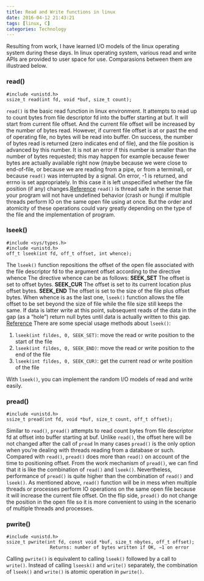```yaml
---
title: Read and Write functions in linux
date: 2016-04-12 21:43:21
tags: [linux, C]
categories: Technology
---
```


Resulting from work, I have learned I/O models of the linux operating system during these days. In linux operating system, various read and write APIs are provided to user space for use. Comparasions between them are illustraed below.



### read()

```
#include <unistd.h>
ssize_t read(int fd, void *buf, size_t count);
```

`read()` is the basic read function in linux environment. It attempts to read up to count bytes from file descriptor fd into the buffer starting at buf.
It will start from current file offset. And the current file offset will be increased by the number of bytes read. However, if current file offset is at or past the end of operating file, no bytes will be read into buffer.
On success, the number of bytes read is returned (zero indicates end of file), and the file position is advanced by this number. It is not an error if this number is smaller than the number of bytes requested; this may happen for example because fewer bytes are actually available right now (maybe because we were close to end-of-file, or because we are reading from a pipe, or from a terminal), or because `read()` was interrupted by a signal. On error, -1 is returned, and errno is set appropriately. In this case it is left unspecified whether the file position (if any) changes.[Reference](http://linux.die.net/man/2/read)
`read()` is thread safe in the sense that your program will not have undefined behavior (crash or hung) if multiple threads perform IO on the same open file using at once. But the order and atomicity of these operations could vary greatly depending on the type of the file and the implementation of program.


<!-- more -->

### lseek()

```
#include <sys/types.h>
#include <unistd.h>
off_t lseek(int fd, off_t offset, int whence);
```

The `lseek()` function repositions the offset of the open file associated with the file descriptor fd to the argument offset according to the directive whence
The directive whence can be as follows:
**SEEK_SET** The offset is set to offset bytes.
**SEEK_CUR** The offset is set to its current location plus offset bytes.
**SEEK_END** The offset is set to the size of the file plus offset bytes.
When whence is as the last one, `lseek()` function allows the file offset to be set beyond the size of file while the file size still keeps the same. If data is latter write at this point, subsequent reads of the data in the gap (as a “hole”) return null bytes until data is actually written to this gap. [Reference](http://linux.die.net/man/2/lseek)
There are some special usage methods about `lseek()`:

1. `lseek(int fildes, 0, SEEK_SET)`:
   move the read or write position to the start of the file
2. `lseek(int fildes, 0, SEEK_END)`:
   move the read or write position to the end of the file
3. `lseek(int fildes, 0, SEEK_CUR)`:
   get the current read or write position of the file

With `lseek()`, you can implement the random I/O models of read and write easily.

### pread()

```
#include <unistd.h>
ssize_t pread(int fd, void *buf, size_t count, off_t offset);
```

Similar to `read()`, `pread()` attempts to read count bytes from file descriptor fd at offset into buffer starting at buf. Unlike `read()`, the offset here will be not changed after the call of `pread`
In many cases `pread()` is the only option when you’re dealing with threads reading from a database or such.
Compared with `read()`, `pread()` does more than `read()` on account of the time to positioning offset. From the work mechanism of `pread()`, we can find that it is like the combination of `read()` and `lseek()`. Nevertheless, performance of `pread()` is quite higher than the combination of `read()` and `lseek()`.
As mentioned above, `read()` function will be in mess when multiple threads or processes perform IO operations on the same open file because it will increase the current file offset. On the flip side, `pread()` do not change the position in the open file so it is more convenient to using in the scenario of multiple threads and processes.

### pwrite()

```
#include <unistd.h>
ssize_t pwrite(int fd, const void *buf, size_t nbytes, off_t offset);
				Returns: number of bytes written if OK, −1 on error
```

Calling `pwrite()` is equivalent to calling `lseek()` followed by a call to `write()`. Instead of calling `lseesk()` and `write()` separately, the combination of `lseek()` and `write()` is atomic operation in `pwrite()`.
